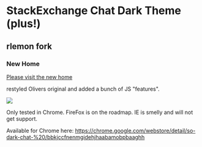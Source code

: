 # StackExchange Chat Dark Theme (plus!)

## rlemon fork

### New Home
[Please visit the new home](https://github.com/rlemon/se-chat-dark-theme-plus)  

restyled Olivers original and added a bunch of JS "features".   
  
![](http://i.imgur.com/xxMPtoI.png)

Only tested in Chrome. FireFox is on the roadmap. IE is smelly and will not get support. 

Available for Chrome here: https://chrome.google.com/webstore/detail/so-dark-chat-%20/bbkjccfnenmgidehjhaabamobpbaaghh  
